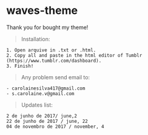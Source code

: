 # waves-theme

Thank you for bought my theme! 

> Installation:

    1. Open arquive in .txt or .html.
    2. Copy all and paste in the html editor of Tumblr (https://www.tumblr.com/dashboard).
    3. Finish!

> Any problem send email to:

    - carolainesilva417@gmail.com
    - s.carolaine.v@gmail.com

> Updates list:

    2 de junho de 2017/ june,2
    22 de junho de 2017 / june, 22
    04 de novembro de 2017 / november, 4
